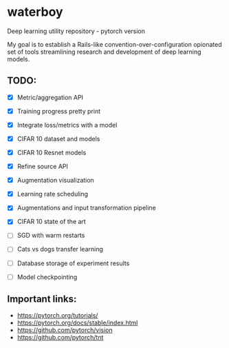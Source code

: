 # waterboy
Deep learning utility repository - pytorch version

My goal is to establish a Rails-like convention-over-configuration opionated set of tools streamlining research and development of deep learning models.

## TODO:

- [x] Metric/aggregation API
- [x] Training progress pretty print
- [x] Integrate loss/metrics with a model
- [x] CIFAR 10 dataset and models
- [x] CIFAR 10 Resnet models
- [x] Refine source API
- [x] Augmentation visualization
- [x] Learning rate scheduling
- [x] Augmentations and input transformation pipeline
- [x] CIFAR 10 state of the art
- [ ] SGD with warm restarts
- [ ] Cats vs dogs transfer learning
- [ ] Database storage of experiment results
- [ ] Model checkpointing


## Important links:

- https://pytorch.org/tutorials/
- https://pytorch.org/docs/stable/index.html
- https://github.com/pytorch/vision
- https://github.com/pytorch/tnt